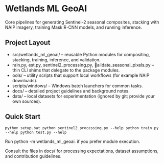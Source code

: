 ﻿# Wetlands ML GeoAI

Core pipelines for generating Sentinel-2 seasonal composites, stacking with NAIP imagery, training Mask R-CNN models, and running inference.

## Project Layout

- src/wetlands_ml_geoai/ – reusable Python modules for compositing, stacking, training, inference, and validation.
- 	rain.py, 	est.py, sentinel2_processing.py, alidate_seasonal_pixels.py – thin CLI shims that delegate to the package modules.
- 	ools/ – utility scripts that support local workflows (for example NAIP downloads).
- scripts/windows/ – Windows batch launchers for common tasks.
- docs/ – detailed project guidelines and background notes.
- data/ – local datasets for experimentation (ignored by git; provide your own sources).

## Quick Start

`
python setup.bat
python sentinel2_processing.py --help
python train.py --help
python test.py --help
`

Run python -m wetlands_ml_geoai.<module> if you prefer module execution.

Consult the files in docs/ for processing expectations, dataset assumptions, and contribution guidelines.

